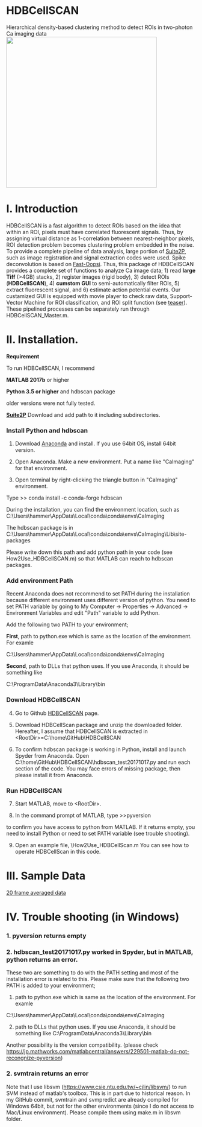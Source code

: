 # HDBCellSCAN
Hierarchical density-based clustering method to detect ROIs in two-photon Ca imaging data
[<img src="https://github.com/hamaguchikosuke/HDBCellSCAN/blob/master/CaGui/figures/HDBCellSCAN_ROIs.png" width=400px>](https://youtu.be/8SzqegNeZCc)
# I. Introduction
HDBCellSCAN is a fast algorithm to detect ROIs based on the idea that within an ROI, pixels must have correlated fluorescent signals. Thus, by assigning virtual distance as 1-correlation between nearest-neighbor pixels, ROI detection problem becomes clustering problem embedded in the noise. To provide a complete pipeline of data analysis, large portion of [Suite2P](https://github.com/cortex-lab/Suite2P), such as image registration and signal extraction codes were used. Spike deconvolution is based on [Fast-Oopsi](https://github.com/jovo/fast-oopsi). Thus, this package of HDBCellSCAN provides a complete set of functions to analyze Ca image data; 1) read **large Tiff** (>4GB) stacks, 2) register images (rigid body), 3) detect ROIs (**HDBCellSCAN**), 4) **cumstom GUI** to semi-automatically filter ROIs, 5) extract fluorescent signal, and 6) estimate action potential events. Our custamized GUI is equipped with movie player to check raw data, Support-Vector Machine for ROI classification, and ROI split function (see [teaser](https://youtu.be/8SzqegNeZCc)). These pipelined processes can be separately run through HDBCellSCAN_Master.m.

# II. Installation. 
**Requirement**

To run HDBCellSCAN, I recommend 

**MATLAB 2017b** or higher

**Python 3.5 or higher** and hdbscan package 

older versions were not fully tested. 

**[Suite2P](https://github.com/cortex-lab/Suite2P)** Download and add path to it including subdirectories. 

### Install Python and hdbscan ###

1. Download [Anaconda](https://www.anaconda.com/download/) and install. If you use 64bit OS, install 64bit version. 

2. Open Anaconda. Make a new environment. 
   Put a name like "CaImaging" for that environment.

3. Open terminal by right-clicking the triangle button in "CaImaging" environment.  
   
Type 
\>> conda install -c conda-forge hdbscan

During the installation, you can find the environment location, such as 
C:\Users\hammer\AppData\Local\conda\conda\envs\CaImaging

The hdbscan package is in 
C:\Users\hammer\AppData\Local\conda\conda\envs\CaImaging\Lib\site-packages

Please write down this path and add python path in your code (see How2Use_HDBCellSCAN.m) so that MATLAB can reach to hdbscan packages. 

### Add environment Path ###
Recent Anaconda does not recommend to set PATH during the installation because different environment uses different version of python.
You need to set PATH variable by going to 
My Computer -> Properties -> Advanced -> Environment Variables and edit "Path" variable to add Python.

Add the following two PATH to your environment; 

**First**, path to python.exe
which is same as the location of the environment. For examle 

C:\Users\hammer\AppData\Local\conda\conda\envs\CaImaging

**Second**, path to DLLs that python uses.
If you use Anaconda, it should be something like

C:\ProgramData\Anaconda3\Library\bin 

### Download HDBCellSCAN ###
4. Go to Github [HDBCellSCAN](https://github.com/hamaguchikosuke/HDBCellSCAN) page.

5. Download HDBCellScan package and unzip the downloaded folder.
Hereafter, I assume that HDBCellSCAN is extracted in \<RootDir\>=C:\home\GitHub\HDBCellSCAN

6. To confirm hdbscan package is working in Python, install and launch Spyder from Anaconda. 
Open C:\home\GitHub\HDBCellSCAN\hdbscan_test20171017.py and run each section of the code.
You may face errors of missing package, then please install it from Anaconda.
 
### Run HDBCellSCAN ###
7. Start MATLAB, move to \<RootDir\>. 

8. In the command prompt of MATLAB, type
\>>pyversion

to confirm you have access to python from MATLAB. If it returns empty, you need to install Python or need to set PATH variable (see trouble shooting). 

9. Open an example file, <RootDir>\How2Use_HDBCellScan.m
 You can see how to operate HDBCellScan in this code.

# III. Sample Data
[20 frame averaged data](https://drive.google.com/open?id=1AZ6vBrWiMOHIOn4_DpTgvZkw6IhVUt4u)

# IV. Trouble shooting (in Windows)

### 1. pyversion returns empty 
### 2. hdbscan_test20171017.py worked in Spyder, but in MATLAB, python returns an error.

These two are something to do with the PATH setting and most of the installation error is related to this. 
Please make sure that the following two PATH is added to your environment; 
1) path to python.exe
which is same as the location of the environment. For examle 

C:\Users\hammer\AppData\Local\conda\conda\envs\CaImaging

2) path to DLLs that python uses.
If you use Anaconda, it should be something like
C:\ProgramData\Anaconda3\Library\bin 

Another possibility is the version compatibility.
(please check https://jp.mathworks.com/matlabcentral/answers/229501-matlab-do-not-recongnize-pyversion)

### 2. svmtrain returns an error 
Note that I use libsvm (https://www.csie.ntu.edu.tw/~cjlin/libsvm/) to run SVM instead of matlab's toolbox. 
This is in part due to historical reason. In my GitHub commit, svmtrain and svmpredict are already compiled for Windows 64bit, but not for the other environments (since I do not access to Mac/Linux environment).
Please compile them using make.m in libsvm folder.


